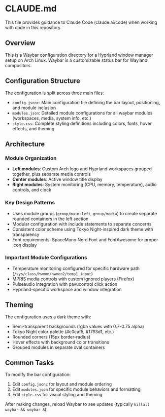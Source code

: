 # CLAUDE.md

This file provides guidance to Claude Code (claude.ai/code) when working with code in this repository.

## Overview

This is a Waybar configuration directory for a Hyprland window manager setup on Arch Linux. Waybar is a customizable status bar for Wayland compositors.

## Configuration Structure

The configuration is split across three main files:

- `config.jsonc`: Main configuration file defining the bar layout, positioning, and module inclusion
- `modules.json`: Detailed module configurations for all waybar modules (workspaces, media, system info, etc.)
- `style.css`: Complete styling definitions including colors, fonts, hover effects, and theming

## Architecture

### Module Organization
- **Left modules**: Custom Arch logo and Hyprland workspaces grouped together, plus separate media controls
- **Center modules**: Active window title display
- **Right modules**: System monitoring (CPU, memory, temperature), audio controls, and clock

### Key Design Patterns
- Uses module groups (`group/main-left`, `group/media`) to create separate rounded containers in the left section
- Modular configuration with include statements to separate concerns
- Consistent color scheme using Tokyo Night-inspired dark theme with transparency
- Font requirements: SpaceMono Nerd Font and FontAwesome for proper icon display

### Important Module Configurations
- Temperature monitoring configured for specific hardware path (`/sys/class/hwmon/hwmon2/temp1_input`)
- MPRIS media controls with custom ignored players (Firefox)
- Pulseaudio integration with pavucontrol click action
- Hyprland-specific workspace and window integration

## Theming

The configuration uses a dark theme with:
- Semi-transparent backgrounds (rgba values with 0.7-0.75 alpha)
- Tokyo Night color palette (#c0caf5, #1793d1, etc.)
- Rounded corners (15px border-radius)
- Hover effects with background color transitions
- Grouped modules in separate oval containers

## Common Tasks

To modify the bar configuration:
1. Edit `config.jsonc` for layout and module ordering
2. Edit `modules.json` for specific module behaviors and formatting
3. Edit `style.css` for visual styling and theming

After making changes, reload Waybar to see updates (typically `killall waybar && waybar &`).